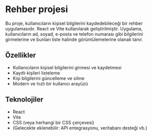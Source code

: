 # Rehber projesi
Bu proje, kullanıcıların kişisel bilgilerini kaydedebileceği bir rehber uygulamasıdır. React ve Vite kullanılarak geliştirilmiştir. Uygulama, kullanıcıların ad, soyad, e-posta ve telefon numarası gibi bilgilerini girmelerine ve bunları liste halinde görüntülemelerine olanak tanır.

## Özellikler

- Kullanıcıların kişisel bilgilerini girmesi ve kaydetmesi
- Kayıtlı kişileri listeleme
- Kişi bilgilerini güncelleme ve silme
- Modern ve hızlı bir kullanıcı arayüzü

## Teknolojiler

- React
- Vite
- CSS (veya herhangi bir CSS çerçevesi)
- (Gelecekte eklenebilir: API entegrasyonu, veritabanı desteği vb.)
